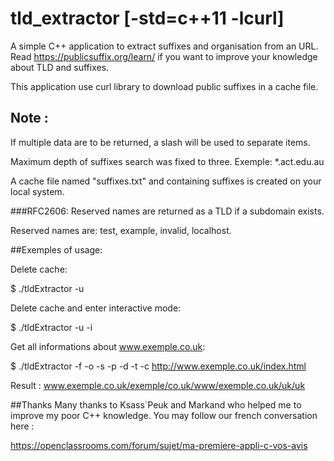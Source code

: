 # tld_extractor [-std=c++11 -lcurl]

A simple C++ application to extract suffixes and organisation from an URL. 
Read https://publicsuffix.org/learn/ if you want to improve your knowledge about TLD and suffixes.

This application use curl library to download public suffixes in a cache file.

## Note :

If multiple data are to be returned, a slash will be used to separate items.

Maximum depth of suffixes search was fixed to three.
Exemple: *.act.edu.au

A cache file named "suffixes.txt" and containing suffixes is created on your local system.

###RFC2606:
Reserved names are returned as a TLD if a subdomain exists.

Reserved names are: test, example, invalid, localhost.

##Exemples of usage:

Delete cache:

 $ ./tldExtractor -u

Delete cache and enter interactive mode:

 $ ./tldExtractor -u -i

Get all informations about www.exemple.co.uk:

 $ ./tldExtractor -f -o -s -p -d -t -c http://www.exemple.co.uk/index.html

 Result : www.exemple.co.uk/exemple/co.uk/www/exemple.co.uk/uk/uk

##Thanks
Many thanks to Ksass`Peuk and Markand who helped me to improve my poor C++ knowledge. You may follow our french conversation here :

https://openclassrooms.com/forum/sujet/ma-premiere-appli-c-vos-avis
